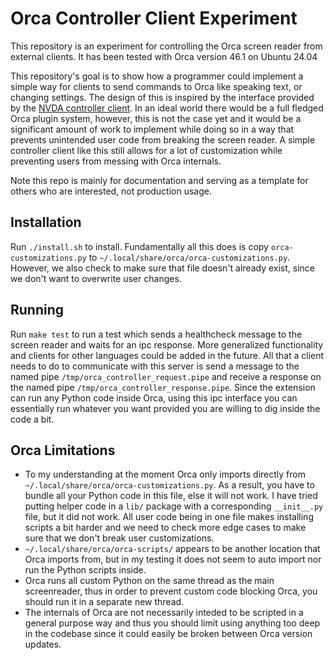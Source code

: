 # Orca Controller Client Experiment

This repository is an experiment for controlling the Orca screen reader from external clients. It has been tested with Orca version 46.1 on Ubuntu 24.04 

This repository's goal is to show how a programmer could implement a simple way for clients to send commands to Orca like speaking text, or changing settings. The design of this is inspired by the interface provided by the [NVDA controller client](https://github.com/nvaccess/nvda/blob/master/extras/controllerClient/readme.md). In an ideal world there would be a full fledged Orca plugin system, however, this is not the case yet and it would be a significant amount of work to implement while doing so in a way that prevents unintended user code from breaking the screen reader. A simple controller client like this still allows for a lot of customization while preventing users from messing with Orca internals.

Note this repo is mainly for documentation and serving as a template for others who are interested, not production usage.

## Installation

Run `./install.sh` to install. Fundamentally all this does is copy `orca-customizations.py` to `~/.local/share/orca/orca-customizations.py`. However, we also check to make sure that file doesn't already exist, since we don't want to overwrite user changes. 

## Running

Run `make test` to run a test which sends a healthcheck message to the screen reader and waits for an ipc response. More generalized functionality and clients for other languages could be added in the future. All that a client needs to do to communicate with this server is send a message to the named pipe `/tmp/orca_controller_request.pipe` and receive a response on the named pipe `/tmp/orca_controller_response.pipe`. Since the extension can run any Python code inside Orca, using this ipc interface you can essentially run whatever you want provided you are willing to dig inside the code a bit. 

## Orca Limitations

- To my understanding at the moment Orca only imports directly from `~/.local/share/orca/orca-customizations.py`. As a result, you have to bundle all your Python code in this file, else it will not work. I have tried putting helper code in a `lib/` package with a corresponding `__init__.py` file, but it did not work. All user code being in one file makes installing scripts a bit harder and we need to check more edge cases to make sure that we don't break user customizations.
- `~/.local/share/orca/orca-scripts/` appears to be another location that Orca imports from, but in my testing it does not seem to auto import nor run the Python scripts inside. 
- Orca runs all custom Python on the same thread as the main screenreader, thus in order to prevent custom code blocking Orca, you should run it in a separate new thread.
- The internals of Orca are not necessarily inteded to be scripted in a general purpose way and thus you should limit using anything too deep in the codebase since it could easily be broken between Orca version updates.

